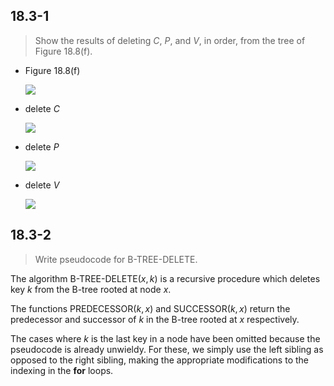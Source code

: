 ## 18.3-1

> Show the results of deleting $C$, $P$, and $V$, in order, from the tree of Figure 18.8(f).

- Figure 18.8(f)

    ![](https://github.com/hendraanggrian/CLRS-Paperback/raw/assets/images/18.3-1-1.png)

- delete $C$

    ![](https://github.com/hendraanggrian/CLRS-Paperback/raw/assets/images/18.3-1-2.png)

- delete $P$

    ![](https://github.com/hendraanggrian/CLRS-Paperback/raw/assets/images/18.3-1-3.png)

- delete $V$

    ![](https://github.com/hendraanggrian/CLRS-Paperback/raw/assets/images/18.3-1-4.png)

## 18.3-2

> Write pseudocode for $\text{B-TREE-DELETE}$.

The algorithm $\text{B-TREE-DELETE}(x, k)$ is a recursive procedure which deletes key $k$ from the B-tree rooted at node $x$.

The functions $\text{PREDECESSOR}(k, x)$ and $\text{SUCCESSOR}(k, x)$ return the predecessor and successor of $k$ in the B-tree rooted at $x$ respectively.

The cases where $k$ is the last key in a node have been omitted because the pseudocode is already unwieldy. For these, we simply use the left sibling as opposed to the right sibling, making the appropriate modifications to the indexing in the **for** loops.
